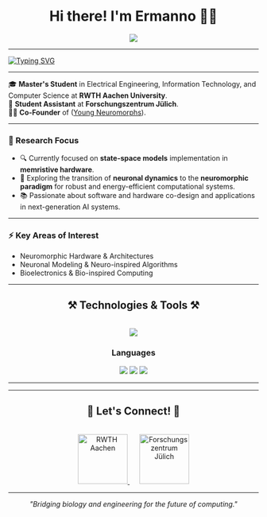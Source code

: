 <h1 align="center">Hi there! I'm Ermanno 👋🏼</h1>

<div align="center">
  <a href="[Linkedin](https://www.linkedin.com/in/ermanno-fiorillo-799296171)" target="_blank">
    <img src="https://img.shields.io/badge/LinkedIn-0077B5?style=for-the-badge&logo=linkedin&logoColor=white" />
  </a>
</div>

<hr/>


[![Typing SVG](https://readme-typing-svg.demolab.com/?lines=Electrical+Engineer+%7C+Computer+Science;Neuromorphic+Computing+Researcher;RWTH+Aachen+Master's+Student)](https://git.io/typing-svg)

<hr/>

🎓 **Master's Student** in Electrical Engineering, Information Technology, and Computer Science at **RWTH Aachen University**.  
🧠 **Student Assistant** at **Forschungszentrum Jülich**.  
👨‍💻 **Co-Founder** of ([Young Neuromorphs](https://linktr.ee/youngneuromorphs)).  

---

### **🔬 Research Focus**
- 🔍 Currently focused on **state-space models** implementation in **memristive hardware**.  
- 🚀 Exploring the transition of **neuronal dynamics** to the **neuromorphic paradigm** for robust and energy-efficient computational systems.  
- 📚 Passionate about software and hardware co-design and applications in next-generation AI systems.

---

### **⚡ Key Areas of Interest**
- Neuromorphic Hardware & Architectures  
- Neuronal Modeling & Neuro-inspired Algorithms  
- Bioelectronics & Bio-inspired Computing  

---

<h2 align="center">⚒️ Technologies & Tools ⚒️</h2>
<br/>
<div align="center">
    <img src="https://skillicons.dev/icons?i=python,cpp,matlab,systemverilog,pytorch,git,latex" />
</div>

<div align="center">
<h3>Languages</h3>
<img src="https://img.shields.io/badge/English-C1-f39f37?style=flat-square&logoColor=white"/>
<img src="https://img.shields.io/badge/German-A2-6a994e?style=flat-square&logoColor=white"/>
<img src="https://img.shields.io/badge/Italian-Native-2a9d8f?style=flat-square&logoColor=white"/>
</div>

<hr/>

---

<h2 align="center">🤝 Let's Connect! 🤝</h2>
<br/>
<div align="center">
  <a href="mailto:ermanno.fiorillo@rwth-aachen.de">
    <img src="https://upload.wikimedia.org/wikipedia/commons/thumb/5/5a/RWTH_Logo.svg/2560px-RWTH_Logo.svg.png" alt="RWTH Aachen" height="100">
  </a>
  &nbsp;&nbsp;&nbsp;&nbsp;
  <a href="https://www.fz-juelich.de/profile/fiorillo_e">
    <img src="https://media.glassdoor.com/sqls/637518/forschungszentrum-j%C3%BClich-squarelogo-1516029180258.png" alt="Forschungszentrum Jülich" height="100">
  </a>
</div>

---

<div align="center">
  <i>"Bridging biology and engineering for the future of computing."</i>
</div>

